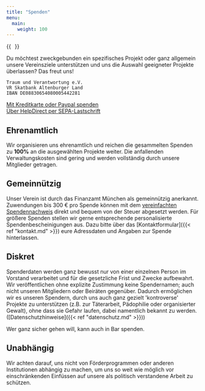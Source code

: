 ```yaml
---
title: "Spenden"
menu:
  main:
    weight: 100
---
```


{{<image float="right" width="10em" frame="true" caption="Bankverbindung GiroCode" src="img/qrcode.svg" >}}

Du möchtest zweckgebunden ein spezifisches Projekt oder ganz allgemein unsere Vereinsziele unterstützen und uns die Auswahl geeigneter Projekte überlassen? Das freut uns!

`Traum und Verantwortung e.V.`\
`VR Skatbank Altenburger Land`\
`IBAN DE08830654080005442281`

[Mit Kreditkarte oder Paypal spenden](https://www.paypal.com/donate/?hosted_button_id=3QGKKUGAWQBTY&locale.x=de_DE) \
[Über HelpDirect per SEPA-Lastschrift](https://www.helpdirect.org/traum-und-verantwortung-e-v/spenden/)

## Ehrenamtlich

Wir organisieren uns ehrenamtlich und reichen die gesammelten Spenden zu **100%** an die ausgewählten Projekte weiter. Die anfallenden Verwaltungskosten sind gering und werden vollständig durch unsere Mitglieder getragen.

## Gemeinnützig

Unser Verein ist durch das Finanzamt München als gemeinnützig anerkannt. Zuwendungen bis 300 € pro Spende können mit dem [vereinfachten Spendennachweis](/verein/Vereinfachter-Spendennachweis-Traum-und-Verantwortung.pdf) direkt und bequem von der Steuer abgesetzt werden. Für größere Spenden stellen wir gerne entsprechende personalisierte Spendenbescheinigungen aus. Dazu bitte über das [Kontaktformular]({{< ref "kontakt.md" >}}) eure Adressdaten und Angaben zur Spende hinterlassen.

## Diskret

Spenderdaten werden ganz bewusst nur von einer einzelnen Person im Vorstand verarbeitet und für die gesetzliche Frist und Zwecke aufbewahrt. Wir veröffentlichen ohne explizite Zustimmung keine Spendernamen; auch nicht unseren Mitgliedern oder Beiräten gegenüber. Dadurch ermöglichen wir es unseren Spendern, durch uns auch ganz gezielt 'kontroverse' Projekte zu unterstützen (z.B. zur Täterarbeit, Pädophilie oder organisierter Gewalt), ohne dass sie Gefahr laufen, dabei namentlich bekannt zu werden. ([Datenschutzhinweise]({{< ref "datenschutz.md" >}}))

Wer ganz sicher gehen will, kann auch in Bar spenden.

## Unabhängig

Wir achten darauf, uns nicht von Förderprogrammen oder anderen Institutionen abhängig zu machen, um uns so weit wie möglich vor einschränkenden Einfüssen auf unsere als politisch verstandene Arbeit zu schützen.